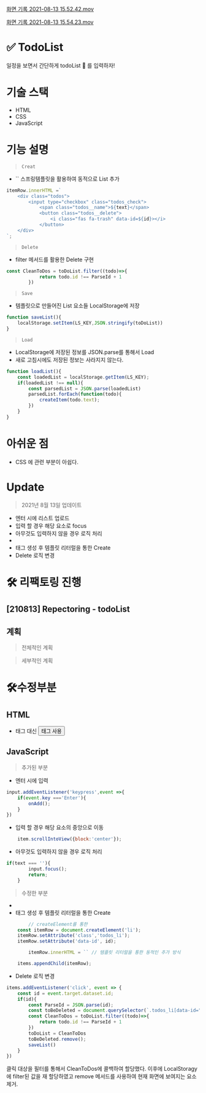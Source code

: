 [화면 기록 2021-08-13 15.52.42.mov](https://s3-us-west-2.amazonaws.com/secure.notion-static.com/8adf0228-6f11-4933-ab76-aee69dac4c64/화면_기록_2021-08-13_15.52.42.mov)

[화면 기록 2021-08-13 15.54.23.mov](https://s3-us-west-2.amazonaws.com/secure.notion-static.com/9e61ea74-97a5-4ddf-95c1-198ee2ea5469/화면_기록_2021-08-13_15.54.23.mov)

# ✅ TodoList

일정을 보면서 간단하게 todoList 📝 를 입력하자!

# 기술 스택

- HTML
- CSS
- JavaScript

# 기능 설명

> `Creat`

- `` 스프링템플릿을 활용하여 동적으로 List 추가

```jsx
itemRow.innerHTML =`
    <div class="todos">
        <input type="checkbox" class="todos_check">
            <span class="todos__name">${text}</span>
            <button class="todos__delete">
                <i class="fas fa-trash" data-id=${id}></i>
            </button>
    </div>
`;
```

> `Delete`

- filter 메서드를 활용한 Delete 구현

```jsx
const CleanToDos = toDoList.filter((todo)=>{
            return todo.id !== ParseId + 1
        })
```

> `Save`

- 템플릿으로 만들어진 List 요소들 LocalStorage에 저장

```jsx
function saveList(){
    localStorage.setItem(LS_KEY,JSON.stringify(toDoList))
}
```

> `Load`

- LocalStorage에 저장된 정보를 JSON.parse를 통해서 Load
- 새로 고침시에도 저장된 정보는 사라지지 않는다.

```jsx
function loadList(){
    const loadedList = localStorage.getItem(LS_KEY);
    if(loadedList !== null){
        const parsedList = JSON.parse(loadedList)
        parsedList.forEach(function(todo){
            createItem(todo.text);
        })
    }
}
```

# 아쉬운 점

- CSS 에 관련 부분이 아쉽다.

# Update

> 2021년 8월 13일 업데이트

- 엔터 시에 리스트 업로드
- 입력 할 경우 해당 요소로 focus
- 아무것도 입력하지 않을 경우 로직 처리
- <li>태그 생성 후 템플릿 리터럴을 통한 Create
- Delete 로직 변경

# 🛠 리팩토링 진행

## [210813] Repectoring - todoList

## 계획

> 전체적인 계획



> 세부적인 계획



# 🛠수정부분

## HTML

- <a> 태그 대신 <Button> 태그 사용

## JavaScript

> 추가된 부분

- 엔터 시에 입력

```jsx
input.addEventListener('keypress',event =>{
    if(event.key ==='Enter'){
        onAdd();
    }
})
```

- 입력 할 경우 해당 요소의 중앙으로 이동

```jsx
    item.scrollIntoView({block:'center'});
```

- 아무것도 입력하지 않을 경우 로직 처리

```jsx
if(text === ''){
        input.focus();
        return;
    }
```

> 수정한 부분
- <li>태그 생성 후 템플릿 리터럴을 통한 Create

```jsx
		// createElement를 통한 
    const itemRow = document.createElement('li');
    itemRow.setAttribute('class','todos_li'); 
    itemRow.setAttribute('data-id', id);

		itemRow.innerHTML = `` // 템플릿 리터럴을 통한 동적인 추가 방식

    items.appendChild(itemRow);
```

- Delete 로직 변경

```jsx
items.addEventListener('click', event => {
    const id = event.target.dataset.id;
    if(id){
        const ParseId = JSON.parse(id);
        const toBeDeleted = document.querySelector(`.todos_li[data-id="${id}"]`);
        const CleanToDos = toDoList.filter((todo)=>{
            return todo.id !== ParseId + 1
        })
        toDoList = CleanToDos
        toBeDeleted.remove();
        saveList()
    }
})
```

클릭 대상을 필터를 통해서  CleanToDos에 콜백하여 할당했다. 이후에 LocalStoragy에 filter된 값을 재 할당하였고 remove 메서드를 사용하여 현재 화면에 보여지는 요소 제거.
